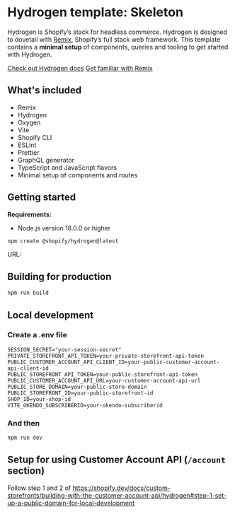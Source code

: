 # Hydrogen template: Skeleton

Hydrogen is Shopify’s stack for headless commerce. Hydrogen is designed to dovetail with [Remix](https://remix.run/), Shopify’s full stack web framework. This template contains a **minimal setup** of components, queries and tooling to get started with Hydrogen.

[Check out Hydrogen docs](https://shopify.dev/custom-storefronts/hydrogen)
[Get familiar with Remix](https://remix.run/docs/en/v1)

## What's included

- Remix
- Hydrogen
- Oxygen
- Vite
- Shopify CLI
- ESLint
- Prettier
- GraphQL generator
- TypeScript and JavaScript flavors
- Minimal setup of components and routes

## Getting started

**Requirements:**

- Node.js version 18.0.0 or higher

```bash
npm create @shopify/hydrogen@latest
```

URL:

## Building for production

```bash
npm run build
```

## Local development

### Create a .env file
``` text
SESSION_SECRET="your-session-secret"
PRIVATE_STOREFRONT_API_TOKEN=your-private-storefront-api-token
PUBLIC_CUSTOMER_ACCOUNT_API_CLIENT_ID=your-public-customer-account-api-client-id
PUBLIC_STOREFRONT_API_TOKEN=your-public-storefront-api-token
PUBLIC_CUSTOMER_ACCOUNT_API_URL=your-customer-account-api-url
PUBLIC_STORE_DOMAIN=your-public-store-domain
PUBLIC_STOREFRONT_ID=your-public-storefront-id
SHOP_ID=your-shop-id
VITE_OKENDO_SUBSCRIBERID=your-okendo-subscriberid
```

### And then
```bash
npm run dev
```

## Setup for using Customer Account API (`/account` section)

Follow step 1 and 2 of <https://shopify.dev/docs/custom-storefronts/building-with-the-customer-account-api/hydrogen#step-1-set-up-a-public-domain-for-local-development>

